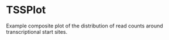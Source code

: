 # TSSPlot
Example composite plot of the distribution of read counts around transcriptional start sites.
